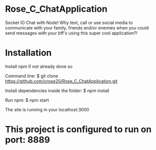 # Rose_C_ChatApplication

Socket IO Chat with Node! Why text, call or use social media to communicate with your family, friends and/or enemies when you could send messages with your bff's using this super cool application?!

# Installation

Install npm if not already done so

Command line: $ git clone https://github.com/crose20/Rose_C_ChatApplication.git

Install dependencies inside the folder: $ npm install

Run npm: $ npm start

The site is running in your localhost:3000

# This project is configured to run on port: 8889
